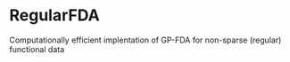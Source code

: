 # RegularFDA
Computationally efficient implentation of GP-FDA for non-sparse (regular) functional data
